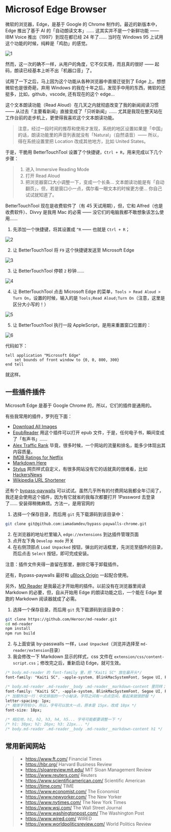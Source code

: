 # Microsof Edge Browser

微软的浏览器，Edge，是基于 Google 的 Chrome 制作的。最近的新版本中，Edge 推出了基于 AI 的「自动朗读文本」…… 这其实并不是一个新鲜功能 —— IBM Voice 推出（1997）到现在都已经 24 年了…… 当时在 Windows 95 上试用这个功能的时候，纯粹是「鸡肋」的感觉。

![1](https://user-images.githubusercontent.com/152970/133545201-a3b90e34-2fcc-4920-a263-ba38f1e95cce.png)

然而，这一次的确不一样，从用户的角度，它不仅实用，而且真的很好 —— 起码，朗读已经基本上听不出「机器口音」了。

试用了一下之后，马上因为这个功能从各种浏览器中直接迁徙到了 Edge 上。想想微软也是很奇葩，弃用 Windows 的我在十年之后，发现手中用的东西，微软的还挺多，比如，github，vscode, 还有现在的这个 edge…

这个文本朗读功能（Read Aloud）在几天之内就彻底改变了我的新闻阅读习惯 —— 从过去「主要看新闻」直接变成了「只听新闻」…… 尤其是我现在整天站在工作台前的走步机上，更使得我喜欢这个文本朗读功能。

> 注意，经过一段时间的推荐和使用才发现，系统的地区设置如果是「中国」的话，朗读功能里的声音列表就没有「Natural」（自然语音）—— 所以，得在系统设置里把 Location 改成其他地方，比如 United States。

于是，干脆用 BetterTouchTool 设置了个快捷键，`Ctrl + R`，用来完成以下几个步骤：

> 1. 进入 Immersive Reading Mode
> 2. 打开 Read Aloud
> 3. 把浏览器窗口大小调整一下，变成一个长条… 文本朗读功能是有「自动翻页」，但，若是窗口小一点，偶尔看一眼文本的时候更方便… 你自己试试就知道了。

BetterTouchTool 现在是收费软件了（有 45 天试用期），但，它和 Alfred（也是收费软件）、Divvy 是我用 Mac 的必需 —— 没它们的电脑我都不敢想象该怎么使用……

1. 先添加一个快捷键，将其设置成 `^R` —— 也就是 `Ctrl + R`；

![2](https://user-images.githubusercontent.com/152970/133545519-55a7f92a-c442-43c1-9ae7-f8b02738e3f5.png)

2. 让 BetterTouchTool 将 `F9` 这个快捷键发送至 Microsoft Edge

![3](https://user-images.githubusercontent.com/152970/133545522-f77894f3-4768-4f45-aef0-fe113b408a40.png)

3. 让 BetterTouchTool 停顿 `2` 秒钟……

![4](https://user-images.githubusercontent.com/152970/133545523-0e933d78-ac0e-434b-b1cd-bd39ff587eb7.png)

4. 让 BetterTouchTool 点击 Microsoft Edge 的菜单，`Tools > Read Aloud > Turn On`，设置的时候，输入的是 `Tools;Read Aloud;Turn On`（注意，这里是区分大小写的！）

![5](https://user-images.githubusercontent.com/152970/133545524-784c8ccb-7840-43ee-b8ba-0f9e1bba7796.png)

5. 让 BetterTouchTool 执行一段 AppleScript，是用来重置窗口位置的：

![6](https://user-images.githubusercontent.com/152970/133545526-c49a6065-e750-4937-b32d-ba1956ab86b6.png)

代码如下：
```applescript
tell application "Microsoft Edge"
    set bounds of front window to {0, 0, 800, 300}
end tell
```
就这样。

## 一些插件插件

Microsoft Edge 是基于 Google Chrome 的，所以，它们的插件是通用的。

有些我常用的插件，罗列在下面：

* [Download All Images](https://microsoftedge.microsoft.com/addons/detail/download-all-images/hpceppbbhmfebdnpaeiififakbogkgfa)
* [EpubReader](https://microsoftedge.microsoft.com/addons/detail/epubreader/gbfdomjljjkagpgdlidoicebkgpienmf?hl=en-US) 用这个插件可以打开 epub 文件，于是，任何电子书，瞬间变成了「有声书」……
* [Alex Traffic Rank](https://chrome.google.com/webstore/detail/alexa-traffic-rank/cknebhggccemgcnbidipinkifmmegdel) 毕竟，很多时候，一个网站的流量和排名，能多少体现出其内容质量。
* [IMDB Ratings for Netflix](https://chrome.google.com/webstore/detail/imdb-ratings-for-netflix/dnbpnlalaijjbogmjbpdkdcohoibjcmp)
* [Markdown Here](https://chrome.google.com/webstore/detail/markdown-here/elifhakcjgalahccnjkneoccemfahfoa)
* [Stylus](https://chrome.google.com/webstore/detail/stylus/clngdbkpkpeebahjckkjfobafhncgmne) 网页样式自定义，有很多网站没有它的话就真的很难看，比如 [HackersNews](https://news.ycombinator.com/)
* [Wikipedia URL Shortener](https://chrome.google.com/webstore/detail/wikipedia-url-shortener/ioekneldioljahdoiddhikknahbbkhan)

还有个 [bypass-paywalls](https://github.com/iamadamdev/bypass-paywalls-chrome) 可以试试。虽然几乎所有的付费网站我都全年订阅了，我还是会使用这个插件，因为有它就省的我每次都要打开 1Password 去登录了…… 安装得稍微麻烦。方法一，是用官网的

1. 选择一个保存目录，而后用 `git` 先下载源码到该目录中：

```bash
git clone git@github.com:iamadamdev/bypass-paywalls-chrome.git
```

2. 在浏览器的地址栏里输入 `edge://extensions` 到达插件管理页面
3. 点开左下角 `Develop mode` 开关
4. 在右侧顶部点 `Load Unpacked` 按钮，弹出的对话框里，先浏览至插件的目录，而后点击 `Select` 按钮，即可完成安装。

注意：插件文件夹得一直留在那里，删除它等于卸载插件。

还有，Bypass-paywalls 最好和 [uBlock Origin](https://microsoftedge.microsoft.com/addons/detail/ublock-origin/odfafepnkmbhccpbejgmiehpchacaeak) 一起配合使用。

另外，[MD Reader](https://github.com/Heroor/md-reader) 是我最近才开始用的插件。以前没有在浏览器里阅读 Markdown 的必要，但，自从开始用 Edge 的朗读功能之后，一个能在 Edge 里跑的 Markdown 阅读器就成了必需。

1. 选择一个保存目录，而后用 `git` 先下载源码到该目录中：

```bash
git clone https://github.com/Heroor/md-reader.git
cd md-reader
npm install
npm run build
```

2. 与上面安装 by-passwalls 一样，`Load Unpacked`（浏览并选择至 `md-reader/extension`目录）
3. 我会修改一下 Markdown 显示的样式，css 文件在 `extension/css/content-script.css`；修改完之后，重新启动 Edge，就可生效。

```css
/* body.md-reader 的 font-family 里，把 "Kaiti SC" 放在最开头*/
font-family: "Kaiti SC", -apple-system, BlinkMacSystemFont, Segoe UI, Roboto, Oxygen, Ubuntu, Cantarell, Fira Sans, Droid Sans, Helvetica Neue, sans-serif;

/* body.md-reader .md-reader__body .md-reader__markdown-content 里同样； */
font-family: "Kaiti SC", -apple-system, BlinkMacSystemFont, Segoe UI, Roboto, Oxygen, Ubuntu, Cantarell, Fira Sans, Droid Sans, Helvetica Neue, sans-serif;
/* 加额外加一行：中文排版的一个小秘诀，字符之间有一点点空间，看起来就很舒服 */
letter-spacing: 1px;
/* 楷体字符较小，所以，字号可以放大一点，原本是 15px，改成 18px */
font-size: 18px;

/* 相应地，h1, h2, h3, h4, h5... 字号可能都要调整一下 */
/* h1: 30px; h2: 26px; h3: 22px... */
/* body.md-reader .md-reader__body .md-reader__markdown-content h1 */
```



## 常用新闻网站

> * https://www.ft.com/	Financial Times
> * https://hbr.org/	Harvard Business Review
> * https://sloanreview.mit.edu/	MIT Sloan Management Review
> * https://www.reuters.com/	Reuters
> * https://www.scientificamerican.com/	Scientific American
> * https://time.com/	TIME
> * https://www.economist.com/	The Economist
> * https://www.newyorker.com/	The New Yorker
> * https://www.nytimes.com/	The New York Times
> * https://www.wsj.com/	The Wall Street Journal
> * https://www.washingtonpost.com/	The Washington Post
> * https://www.wired.com/	WIRED
> * https://www.worldpoliticsreview.com/	World Politics Review